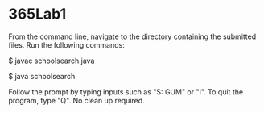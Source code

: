 # 365Lab1
From the command line, navigate to the directory containing the submitted files.  Run the following commands:

$ javac schoolsearch.java 

$ java schoolsearch

Follow the prompt by typing inputs such as "S: GUM" or "I".  To quit the program, type "Q". No clean up required.
